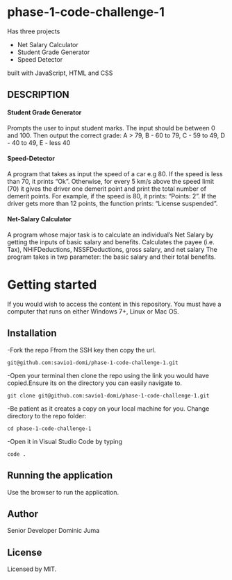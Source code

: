 # phase-1-code-challenge-1
Has three projects 
<ul>
    <li>Net Salary Calculator</li>
    <li>Student Grade Generator</li>
    <li>Speed Detector</li>
</ul>
built with JavaScript, HTML and CSS

## DESCRIPTION
#### Student Grade Generator
 Prompts the user to input student marks. The input should be between 0 and 100. Then output the correct grade: A > 79, B - 60 to 79, C - 59 to 49, D - 40 to 49, E - less 40 

#### Speed-Detector 
A program that takes as input the speed of a car e.g 80. If the speed is less than 70, it prints “Ok”. Otherwise, for every 5 km/s above the speed limit (70) it gives the driver one demerit point and print the total number of demerit points. For example, if the speed is 80, it prints: “Points: 2”. If the driver gets more than 12 points, the function prints: “License suspended”.
#### Net-Salary Calculator 
A program whose major task is to calculate an individual’s Net Salary by getting the inputs of basic salary and benefits. Calculates the payee (i.e. Tax), NHIFDeductions, NSSFDeductions, gross salary, and net salary The program takes in twp parameter: the basic salary and their total benefits.

# Getting started
If you would wish to access the content in this repository. You must have a computer that runs on either Windows 7+, Linux or Mac OS.

## Installation
-Fork the repo Ffrom the SSH key then copy the url.
      
    git@github.com:savio1-domi/phase-1-code-challenge-1.git

-Open your terminal then clone the repo using the link you would have copied.Ensure its on the directory you can easily navigate to.


    git clone git@github.com:savio1-domi/phase-1-code-challenge-1.git



-Be patient as it creates a copy on your local machine for you.
Change directory to the repo folder:



    cd phase-1-code-challenge-1


-Open it in Visual Studio Code by typing

    code . 

## Running the application
Use the browser to run the application.
            
## Author
Senior Developer Dominic Juma

## License 
Licensed by MIT.